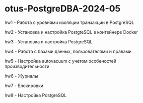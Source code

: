 # otus-PostgreDBA-2024-05

hw1 - Работа с уровнями изоляции транзакции в PostgreSQL

hw2 - Установка и настройка PostgteSQL в контейнере Docker

hw3 - Установка и настройка PostgreSQL

hw4 - Работа с базами данных, пользователями и правами

hw5 - Настройка autovacuum с учетом особеностей производительности

hw6 - Журналы

hw7 - Блокировки

hw8 - Настройка PostgreSQL

